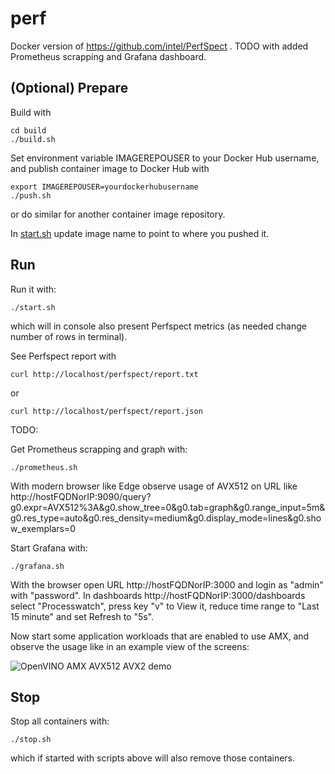 # perf

Docker version of https://github.com/intel/PerfSpect . TODO with added Prometheus scrapping and Grafana dashboard.

## (Optional) Prepare

Build with

```
cd build
./build.sh
```

Set environment variable IMAGEREPOUSER to your Docker Hub username, and publish container image to Docker Hub with

```
export IMAGEREPOUSER=yourdockerhubusername
./push.sh
```

or do similar for another container image repository.

In [start.sh](./start.sh) update image name to point to where you pushed it.

## Run

Run it with:

```
./start.sh
```

which will in console also present Perfspect metrics (as needed change number of rows in terminal).

See Perfspect report with

```
curl http://localhost/perfspect/report.txt
```

or

```
curl http://localhost/perfspect/report.json
```

TODO:

Get Prometheus scrapping and graph with:

```
./prometheus.sh
```

With modern browser like Edge observe usage of AVX512 on URL like http://hostFQDNorIP:9090/query?g0.expr=AVX512%3A&g0.show_tree=0&g0.tab=graph&g0.range_input=5m&g0.res_type=auto&g0.res_density=medium&g0.display_mode=lines&g0.show_exemplars=0

Start Grafana with:

```
./grafana.sh
```

With the browser open URL http://hostFQDNorIP:3000 and login as "admin" with "password". In dashboards http://hostFQDNorIP:3000/dashboards select "Processwatch", press key "v" to View it, reduce time range to "Last 15 minute" and set Refresh to "5s".

Now start some application workloads that are enabled to use AMX, and observe the usage like in an example view of the screens:

![OpenVINO AMX AVX512 AVX2 demo](./openvino-amx.png)

## Stop

Stop all containers with:

```
./stop.sh
```

which if started with scripts above will also remove those containers.
